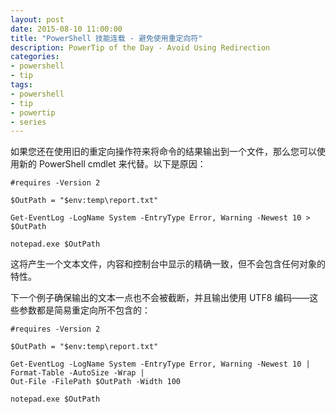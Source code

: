 ```yaml
---
layout: post
date: 2015-08-10 11:00:00
title: "PowerShell 技能连载 - 避免使用重定向符"
description: PowerTip of the Day - Avoid Using Redirection
categories:
- powershell
- tip
tags:
- powershell
- tip
- powertip
- series
---
```

如果您还在使用旧的重定向操作符来将命令的结果输出到一个文件，那么您可以使用新的 PowerShell cmdlet 来代替。以下是原因：

    #requires -Version 2
    
    $OutPath = "$env:temp\report.txt"
    
    Get-EventLog -LogName System -EntryType Error, Warning -Newest 10 > $OutPath
    
    notepad.exe $OutPath

这将产生一个文本文件，内容和控制台中显示的精确一致，但不会包含任何对象的特性。

下一个例子确保输出的文本一点也不会被截断，并且输出使用 UTF8 编码——这些参数都是简易重定向所不包含的：

    #requires -Version 2
    
    $OutPath = "$env:temp\report.txt"
    
    Get-EventLog -LogName System -EntryType Error, Warning -Newest 10 |
    Format-Table -AutoSize -Wrap |
    Out-File -FilePath $OutPath -Width 100
    
    notepad.exe $OutPath

<!--本文国际来源：[Avoid Using Redirection](http://community.idera.com/powershell/powertips/b/tips/posts/avoid-using-redirection)-->
